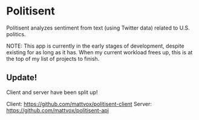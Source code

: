 # Politisent

Politisent analyzes sentiment from text (using Twitter data) related to U.S. politics.

NOTE: This app is currently in the early stages of development, despite existing for as long as it has. When my current workload frees up, this is at the top of my list of projects to finish.

## Update!

Client and server have been split up!

Client: https://github.com/mattvox/politisent-client
Server: https://github.com/mattvox/politisent-api

